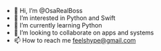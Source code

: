 - 👋 Hi, I’m @OsaRealBoss
- 👀 I’m interested in Python and Swift
- 🌱 I’m currently learning Python
- 💞️ I’m looking to collaborate on apps and systems
- 📫 How to reach me feelshype@gmail.com

<!---
OsaRealBoss/OsaRealBoss is a ✨ special ✨ repository because its `README.md` (this file) appears on your GitHub profile.
You can click the Preview link to take a look at your changes.
--->
